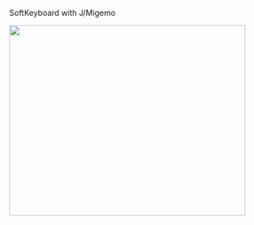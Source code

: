SoftKeyboard with J/Migemo

<a href='http://www.youtube.com/watch?feature=player_embedded&v=T93Py8bco_o' target='_blank'><img src='http://img.youtube.com/vi/T93Py8bco_o/0.jpg' width='425' height=344 /></a>